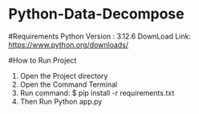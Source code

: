 # Python-Data-Decompose
#Requirements
Python Version : 3.12.6
DownLoad Link:  https://www.python.org/downloads/

#How to Run Project
1. Open the Project directory
2. Open the Command Terminal
3. Run command: $ pip install -r requirements.txt
4. Then Run Python app.py

